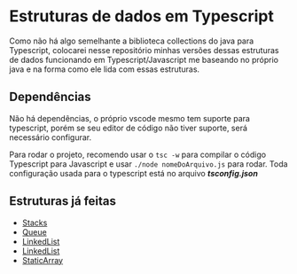 # Estruturas de dados em Typescript

Como não há algo semelhante a biblioteca collections do java para Typescript, colocarei nesse repositório minhas versões dessas estruturas de dados funcionando em Typescript/Javascript me baseando no próprio java e na forma como ele lida com  essas estruturas.

## Dependências

Não há dependências, o próprio vscode mesmo tem suporte para typescript, porém se seu editor de código não tiver suporte, será necessário configurar.

Para rodar o projeto, recomendo usar o ```tsc -w``` para compilar o código Typescript para Javascript e usar ```./node nomeDoArquivo.js``` para rodar.
Toda configuração usada para o typescript está no arquivo ***tsconfig.json***
## Estruturas já feitas
- [Stacks](https://github.com/joseiedo/estruturas-de-dados/blob/main/Stack.ts)
- [Queue](https://github.com/joseiedo/estruturas-de-dados/blob/main/Queue.ts)
- [LinkedList](https://github.com/joseiedo/estruturas-de-dados/blob/main/LinkedList.ts)
- [LinkedList](https://github.com/joseiedo/estruturas-de-dados/blob/main/LinkedList.ts)
- [StaticArray](https://github.com/joseiedo/estruturas-de-dados/blob/main/StaticArray.ts)
